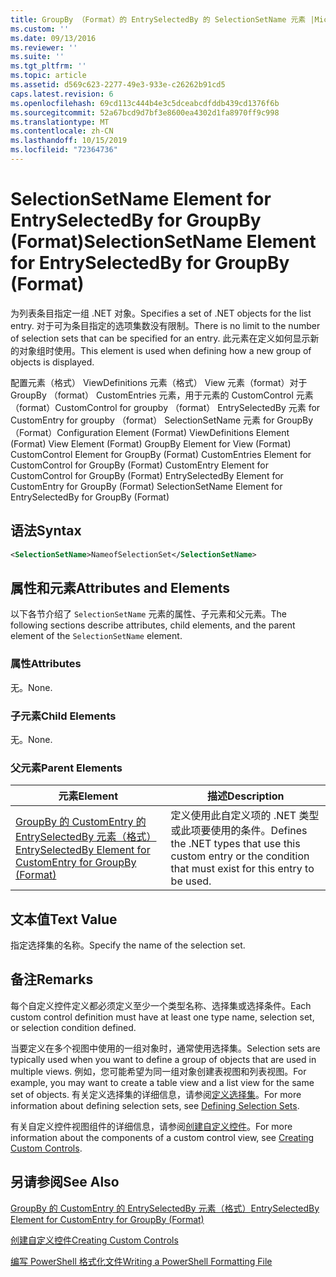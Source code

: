 ```yaml
---
title: GroupBy （Format）的 EntrySelectedBy 的 SelectionSetName 元素 |Microsoft Docs
ms.custom: ''
ms.date: 09/13/2016
ms.reviewer: ''
ms.suite: ''
ms.tgt_pltfrm: ''
ms.topic: article
ms.assetid: d569c623-2277-49e3-933e-c26262b91cd5
caps.latest.revision: 6
ms.openlocfilehash: 69cd113c444b4e3c5dceabcdfddb439cd1376f6b
ms.sourcegitcommit: 52a67bcd9d7bf3e8600ea4302d1fa8970ff9c998
ms.translationtype: MT
ms.contentlocale: zh-CN
ms.lasthandoff: 10/15/2019
ms.locfileid: "72364736"
---
```

# <a name="selectionsetname-element-for-entryselectedby-for-groupby-format"></a><span data-ttu-id="2ccab-102">SelectionSetName Element for EntrySelectedBy for GroupBy (Format)</span><span class="sxs-lookup"><span data-stu-id="2ccab-102">SelectionSetName Element for EntrySelectedBy for GroupBy (Format)</span></span>

<span data-ttu-id="2ccab-103">为列表条目指定一组 .NET 对象。</span><span class="sxs-lookup"><span data-stu-id="2ccab-103">Specifies a set of .NET objects for the list entry.</span></span> <span data-ttu-id="2ccab-104">对于可为条目指定的选项集数没有限制。</span><span class="sxs-lookup"><span data-stu-id="2ccab-104">There is no limit to the number of selection sets that can be specified for an entry.</span></span> <span data-ttu-id="2ccab-105">此元素在定义如何显示新的对象组时使用。</span><span class="sxs-lookup"><span data-stu-id="2ccab-105">This element is used when defining how a new group of objects is displayed.</span></span>

<span data-ttu-id="2ccab-106">配置元素（格式） ViewDefinitions 元素（格式） View 元素（format）对于 GroupBy （format） CustomEntries 元素，用于元素的 CustomControl 元素（format）CustomControl for groupby （format） EntrySelectedBy 元素 for CustomEntry for groupby （format） SelectionSetName 元素 for GroupBy （Format）</span><span class="sxs-lookup"><span data-stu-id="2ccab-106">Configuration Element (Format) ViewDefinitions Element (Format) View Element (Format) GroupBy Element for View (Format) CustomControl Element for GroupBy (Format) CustomEntries Element for CustomControl for GroupBy (Format) CustomEntry Element for CustomControl for GroupBy (Format) EntrySelectedBy Element for CustomEntry for GroupBy (Format) SelectionSetName Element for EntrySelectedBy for GroupBy (Format)</span></span>

## <a name="syntax"></a><span data-ttu-id="2ccab-107">语法</span><span class="sxs-lookup"><span data-stu-id="2ccab-107">Syntax</span></span>

```xml
<SelectionSetName>NameofSelectionSet</SelectionSetName>
```

## <a name="attributes-and-elements"></a><span data-ttu-id="2ccab-108">属性和元素</span><span class="sxs-lookup"><span data-stu-id="2ccab-108">Attributes and Elements</span></span>

<span data-ttu-id="2ccab-109">以下各节介绍了 `SelectionSetName` 元素的属性、子元素和父元素。</span><span class="sxs-lookup"><span data-stu-id="2ccab-109">The following sections describe attributes, child elements, and the parent element of the `SelectionSetName` element.</span></span>

### <a name="attributes"></a><span data-ttu-id="2ccab-110">属性</span><span class="sxs-lookup"><span data-stu-id="2ccab-110">Attributes</span></span>

<span data-ttu-id="2ccab-111">无。</span><span class="sxs-lookup"><span data-stu-id="2ccab-111">None.</span></span>

### <a name="child-elements"></a><span data-ttu-id="2ccab-112">子元素</span><span class="sxs-lookup"><span data-stu-id="2ccab-112">Child Elements</span></span>

<span data-ttu-id="2ccab-113">无。</span><span class="sxs-lookup"><span data-stu-id="2ccab-113">None.</span></span>

### <a name="parent-elements"></a><span data-ttu-id="2ccab-114">父元素</span><span class="sxs-lookup"><span data-stu-id="2ccab-114">Parent Elements</span></span>

|<span data-ttu-id="2ccab-115">元素</span><span class="sxs-lookup"><span data-stu-id="2ccab-115">Element</span></span>|<span data-ttu-id="2ccab-116">描述</span><span class="sxs-lookup"><span data-stu-id="2ccab-116">Description</span></span>|
|-------------|-----------------|
|[<span data-ttu-id="2ccab-117">GroupBy 的 CustomEntry 的 EntrySelectedBy 元素（格式）</span><span class="sxs-lookup"><span data-stu-id="2ccab-117">EntrySelectedBy Element for CustomEntry for GroupBy (Format)</span></span>](./entryselectedby-element-for-customentry-for-groupby-format.md)|<span data-ttu-id="2ccab-118">定义使用此自定义项的 .NET 类型或此项要使用的条件。</span><span class="sxs-lookup"><span data-stu-id="2ccab-118">Defines the .NET types that use this custom entry or the condition that must exist for this entry to be used.</span></span>|

## <a name="text-value"></a><span data-ttu-id="2ccab-119">文本值</span><span class="sxs-lookup"><span data-stu-id="2ccab-119">Text Value</span></span>

<span data-ttu-id="2ccab-120">指定选择集的名称。</span><span class="sxs-lookup"><span data-stu-id="2ccab-120">Specify the name of the selection set.</span></span>

## <a name="remarks"></a><span data-ttu-id="2ccab-121">备注</span><span class="sxs-lookup"><span data-stu-id="2ccab-121">Remarks</span></span>

<span data-ttu-id="2ccab-122">每个自定义控件定义都必须定义至少一个类型名称、选择集或选择条件。</span><span class="sxs-lookup"><span data-stu-id="2ccab-122">Each custom control definition must have at least one type name, selection set, or selection condition defined.</span></span>

<span data-ttu-id="2ccab-123">当要定义在多个视图中使用的一组对象时，通常使用选择集。</span><span class="sxs-lookup"><span data-stu-id="2ccab-123">Selection sets are typically used when you want to define a group of objects that are used in multiple views.</span></span> <span data-ttu-id="2ccab-124">例如，您可能希望为同一组对象创建表视图和列表视图。</span><span class="sxs-lookup"><span data-stu-id="2ccab-124">For example, you may want to create a table view and a list view for the same set of objects.</span></span> <span data-ttu-id="2ccab-125">有关定义选择集的详细信息，请参阅[定义选择集](./defining-selection-sets.md)。</span><span class="sxs-lookup"><span data-stu-id="2ccab-125">For more information about defining selection sets, see [Defining Selection Sets](./defining-selection-sets.md).</span></span>

<span data-ttu-id="2ccab-126">有关自定义控件视图组件的详细信息，请参阅[创建自定义控件](./creating-custom-controls.md)。</span><span class="sxs-lookup"><span data-stu-id="2ccab-126">For more information about the components of a custom control view, see [Creating Custom Controls](./creating-custom-controls.md).</span></span>

## <a name="see-also"></a><span data-ttu-id="2ccab-127">另请参阅</span><span class="sxs-lookup"><span data-stu-id="2ccab-127">See Also</span></span>

[<span data-ttu-id="2ccab-128">GroupBy 的 CustomEntry 的 EntrySelectedBy 元素（格式）</span><span class="sxs-lookup"><span data-stu-id="2ccab-128">EntrySelectedBy Element for CustomEntry for GroupBy (Format)</span></span>](./entryselectedby-element-for-customentry-for-groupby-format.md)

[<span data-ttu-id="2ccab-129">创建自定义控件</span><span class="sxs-lookup"><span data-stu-id="2ccab-129">Creating Custom Controls</span></span>](./creating-custom-controls.md)

[<span data-ttu-id="2ccab-130">编写 PowerShell 格式化文件</span><span class="sxs-lookup"><span data-stu-id="2ccab-130">Writing a PowerShell Formatting File</span></span>](./writing-a-powershell-formatting-file.md)
